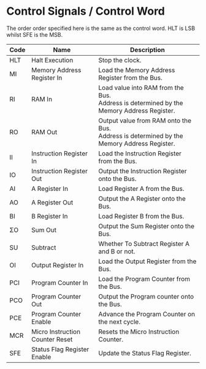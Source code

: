 # Control Signals / Control Word

The order order specified here is the same as the control word. HLT is LSB whilst SFE is the MSB.

| Code | Name                            | Description                                                                                    |
| ---- | ------------------------------- | ---------------------------------------------------------------------------------------------- |
| HLT  | Halt Execution                  | Stop the clock.                                                                                |
| MI   | Memory Address Register In      | Load the Memory Address Register from the Bus.                                                 |
| RI   | RAM In                          | Load value into RAM from the Bus. <br> Address is determined by the Memory Address Register.   |
| RO   | RAM Out                         | Output value from RAM onto the Bus. <br> Address is determined by the Memory Address Register. |
| II   | Instruction Register In         | Load the Instruction Register from the Bus.                                                    |
| IO   | Instruction Register Out        | Output the Instruction Register onto the Bus.                                                  |
| AI   | A Register In                   | Load Register A from the Bus.                                                                  |
| AO   | A Register Out                  | Output the A Register onto the Bus.                                                            |
| BI   | B Register In                   | Load Register B from the Bus.                                                                  |
| ΣO   | Sum Out                         | Output the Sum Register onto the Bus.                                                          |
| SU   | Subtract                        | Whether To Subtract Register A and B or not.                                                   |
| OI   | Output Register In              | Load the Output Register from the Bus.                                                         |
| PCI  | Program Counter In              | Load the Program Counter from the Bus.                                                         |
| PCO  | Program Counter Out             | Output the Program counter onto the Bus.                                                       |
| PCE  | Program Counter Enable          | Advance the Program Counter on the next cycle.                                                 |
| MCR  | Micro Instruction Counter Reset | Resets the Micro Instruction Counter.                                                          |
| SFE  | Status Flag Register Enable     | Update the Status Flag Register.                                                               |
